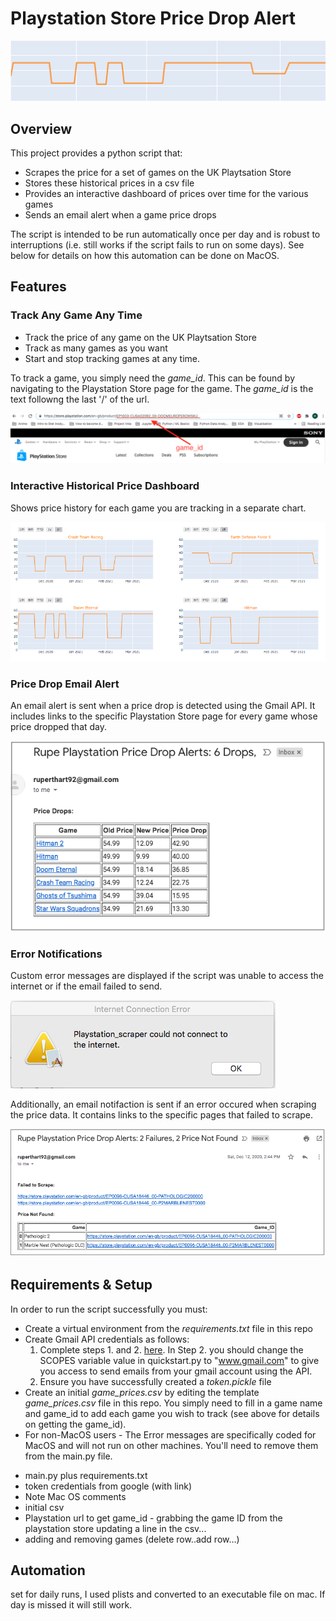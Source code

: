 # Playstation Store Price Drop Alert
![price drop graphic](https://github.com/rhart-rup/Playstation-Store-Price-Drop-Alert/blob/main/Graphics/Graph3.png?raw=true)

## Overview

This project provides a python script that: 
* Scrapes the price for a set of games on the UK Playtsation Store
* Stores these historical prices in a csv file
* Provides an interactive dashboard of prices over time for the various games  
* Sends an email alert when a game price drops

The script is intended to be run automatically once per day and is robust to interruptions (i.e. still works if the script fails to run on some days). See below for details on how this automation can be done on MacOS. 

## Features

### Track Any Game Any Time

* Track the price of any game on the UK Playtsation Store 
* Track as many games as you want
* Start and stop tracking games at any time. 

To track a game, you simply need the *game_id*. This can be found by navigating to the Playstation Store page for the game. The *game_id* is the text followng the last '/' of the url. 

![](https://github.com/rhart-rup/Playstation-Store-Price-Drop-Alert/blob/main/Graphics/game_ID%20example.png)

### Interactive Historical Price Dashboard

Shows price history for each game you are tracking in a separate chart. 

![](https://github.com/rhart-rup/Playstation-Store-Price-Drop-Alert/blob/main/Graphics/Example%20Dashboard.png)

### Price Drop Email Alert

An email alert is sent when a price drop is detected using the Gmail API. It includes links to the specific Playstation Store page for every game whose price dropped that day. 

![](https://github.com/rhart-rup/Playstation-Store-Price-Drop-Alert/blob/main/Graphics/Example%20email%20notification.png)  

### Error Notifications

Custom error messages are displayed if the script was unable to access the internet or if the email failed to send. 

![](https://github.com/rhart-rup/Playstation-Store-Price-Drop-Alert/blob/main/Graphics/Example%20Error%20Message.png)

Additionally, an email notifaction is sent if an error occured when scraping the price data. It contains links to the specific pages that failed to scrape.    

![](https://github.com/rhart-rup/Playstation-Store-Price-Drop-Alert/blob/main/Graphics/Failure%20Notification%20Email.png)

## Requirements & Setup

In order to run the script successfully you must: 

* Create a virtual environment from the *requirements.txt* file in this repo
* Create Gmail API credentials as follows:  
  1. Complete steps 1. and 2. [here](https://developers.google.com/gmail/api/quickstart/python). In Step 2. you should change the SCOPES variable value in quickstart.py to "www.gmail.com" to give you access to send emails from your gmail account using the API. 
  2. Ensure you have successfully created a *token.pickle* file
* Create an initial *game_prices.csv* by editing the template *game_prices.csv* file in this repo. You simply need to fill in a game name and game_id to add each game you wish to track (see above for details on getting the game_id).
*  For non-MacOS users - The Error messages are specifically coded for MacOS and will not run on other machines. You'll need to remove them from the main.py file. 

- main.py plus requirements.txt
- token credentials from google (with link)
- Note Mac OS comments
- initial csv
- Playstation url to get game_id - grabbing the game ID from the playstation store updating a line in the csv...
- adding and removing games (delete row..add row...)

 
## Automation

set for daily runs, I used plists and converted to an executable file on mac. If day is missed it will still work. 
